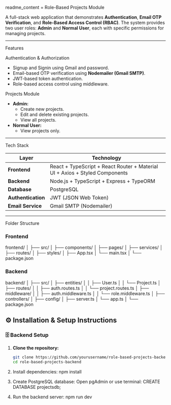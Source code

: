  readme_content =  Role-Based Projects Module

A full-stack web application that demonstrates **Authentication**, **Email OTP Verification**, and **Role-Based Access Control (RBAC)**.
The system provides two user roles: **Admin** and **Normal User**, each with specific permissions for managing projects.

---

 Features

Authentication & Authorization
- Signup and Signin using Gmail and password.
- Email-based OTP verification using **Nodemailer (Gmail SMTP)**.
- JWT-based token authentication.
- Role-based access control using middleware.

 Projects Module
- **Admin:**
  - Create new projects.
  - Edit and delete existing projects.
  - View all projects.
- **Normal User:**
  - View projects only.

---

 Tech Stack

| Layer | Technology |
|-------|-------------|
| **Frontend** | React + TypeScript + React Router + Material UI + Axios + Styled Components |
| **Backend** | Node.js + TypeScript + Express + TypeORM |
| **Database** | PostgreSQL |
| **Authentication** | JWT (JSON Web Token) |
| **Email Service** | Gmail SMTP (Nodemailer) |

---

 Folder Structure

### Frontend
frontend/
│
├── src/
│ ├── components/
│ ├── pages/
│ ├── services/
│ ├── routes/
│ ├── styles/
│ ├── App.tsx
│ └── main.tsx
│
└── package.json

### Backend
backend/
│
├── src/
│ ├── entities/
│ │ ├── User.ts
│ │ └── Project.ts
│ ├── routes/
│ │ ├── auth.routes.ts
│ │ └── project.routes.ts
│ ├── middleware/
│ │ ├── auth.middleware.ts
│ │ └── role.middleware.ts
│ ├── controllers/
│ ├── config/
│ ├── server.ts
│ └── app.ts
│
└── package.json

## ⚙️ Installation & Setup Instructions

### 🗄️ Backend Setup

1. **Clone the repository:**
   ```bash
   git clone https://github.com/yourusername/role-based-projects-backend.git
   cd role-based-projects-backend

2. Install dependencies:
    npm install

3. Create PostgreSQL database:
Open pgAdmin or use terminal:
CREATE DATABASE projectsdb;

4. Run the backend server:
npm run dev
